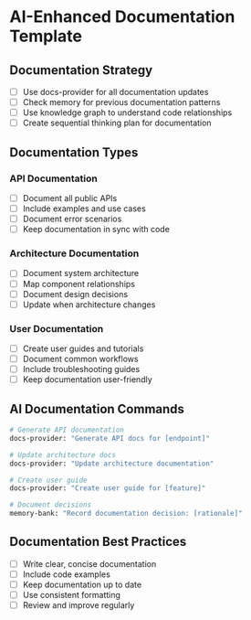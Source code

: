 # AI-Enhanced Documentation Template

## Documentation Strategy
- [ ] Use docs-provider for all documentation updates
- [ ] Check memory for previous documentation patterns
- [ ] Use knowledge graph to understand code relationships
- [ ] Create sequential thinking plan for documentation

## Documentation Types

### API Documentation
- [ ] Document all public APIs
- [ ] Include examples and use cases
- [ ] Document error scenarios
- [ ] Keep documentation in sync with code

### Architecture Documentation
- [ ] Document system architecture
- [ ] Map component relationships
- [ ] Document design decisions
- [ ] Update when architecture changes

### User Documentation
- [ ] Create user guides and tutorials
- [ ] Document common workflows
- [ ] Include troubleshooting guides
- [ ] Keep documentation user-friendly

## AI Documentation Commands
```bash
# Generate API documentation
docs-provider: "Generate API docs for [endpoint]"

# Update architecture docs
docs-provider: "Update architecture documentation"

# Create user guide
docs-provider: "Create user guide for [feature]"

# Document decisions
memory-bank: "Record documentation decision: [rationale]"
```

## Documentation Best Practices
- [ ] Write clear, concise documentation
- [ ] Include code examples
- [ ] Keep documentation up to date
- [ ] Use consistent formatting
- [ ] Review and improve regularly
